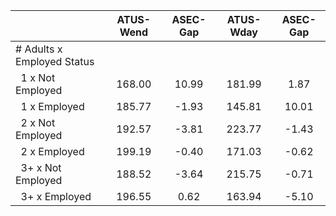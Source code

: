 
|                      |    ATUS-Wend |     ASEC-Gap |    ATUS-Wday |     ASEC-Gap |
| -------------------- | :----------: | :----------: | :----------: | :----------: |
| # Adults x Employed Status |              |              |              |              |
| &nbsp;&nbsp;1 x Not Employed |       168.00 |        10.99 |       181.99 |         1.87 |
| &nbsp;&nbsp;1 x Employed |       185.77 |        -1.93 |       145.81 |        10.01 |
| &nbsp;&nbsp;2 x Not Employed |       192.57 |        -3.81 |       223.77 |        -1.43 |
| &nbsp;&nbsp;2 x Employed |       199.19 |        -0.40 |       171.03 |        -0.62 |
| &nbsp;&nbsp;3+ x Not Employed |       188.52 |        -3.64 |       215.75 |        -0.71 |
| &nbsp;&nbsp;3+ x Employed |       196.55 |         0.62 |       163.94 |        -5.10 |

